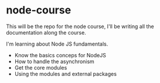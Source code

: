 # node-course
This will be the repo for the node course, I'll be writing all the documentation along the course.

I'm learning about Node JS fundamentals.

- Know the basics conceps for NodeJS
- How to handle the asynchronism
- Get the core modules
- Using the modules and external packages